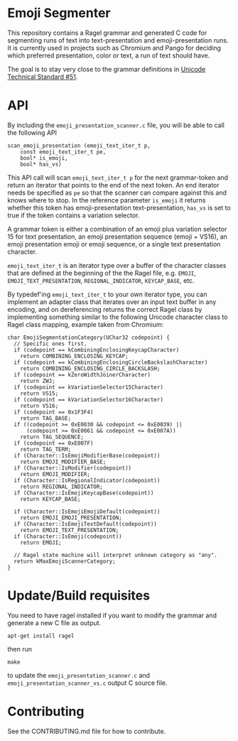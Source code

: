 Emoji Segmenter
===

This repository contains a Ragel grammar and generated C code for segmenting
runs of text into text-presentation and emoji-presentation runs. It is currently
used in projects such as Chromium and Pango for deciding which preferred
presentation, color or text, a run of text should have.

The goal is to stay very close to the grammar definitions in [Unicode Technical
Standard #51](http://www.unicode.org/reports/tr51/).

API
===

By including the `emoji_presentation_scanner.c` file, you will be able to call
the following API

```
scan_emoji_presentation (emoji_text_iter_t p,
    const emoji_text_iter_t pe,
    bool* is_emoji,
    bool* has_vs)
```

This API call will scan `emoji_text_iter_t p` for the next grammar-token and
return an iterator that points to the end of the next token. An end iterator
needs be specified as `pe` so that the scanner can compare against this and
knows where to stop. In the reference parameter `is_emoji` it returns whether
this token has emoji-presentation text-presentation, `has_vs` is set to true
if the token contains a variation selector.

A grammar token is either a combination of an emoji plus variation selector 15
for text presentation, an emoji presentation sequence (emoji + VS16), an emoji
presentation emoji or emoji sequence, or a single text presentation character.

`emoji_text_iter_t` is an iterator type over a buffer of the character classes
that are defined at the beginning of the the Ragel file, e.g. `EMOJI`,
`EMOJI_TEXT_PRESENTATION`, `REGIONAL_INDICATOR`, `KEYCAP_BASE`, etc.

By typedef'ing `emoji_text_iter_t` to your own iterator type, you can implement
an adapter class that iterates over an input text buffer in any encoding, and on
dereferencing returns the correct Ragel class by implementing something similar
to the following Unicode character class to Ragel class mapping, example taken
from Chromium:

```
char EmojiSegmentationCategory(UChar32 codepoint) {
  // Specific ones first.
  if (codepoint == kCombiningEnclosingKeycapCharacter)
    return COMBINING_ENCLOSING_KEYCAP;
  if (codepoint == kCombiningEnclosingCircleBackslashCharacter)
    return COMBINING_ENCLOSING_CIRCLE_BACKSLASH;
  if (codepoint == kZeroWidthJoinerCharacter)
    return ZWJ;
  if (codepoint == kVariationSelector15Character)
    return VS15;
  if (codepoint == kVariationSelector16Character)
    return VS16;
  if (codepoint == 0x1F3F4)
    return TAG_BASE;
  if ((codepoint >= 0xE0030 && codepoint <= 0xE0039) ||
      (codepoint >= 0xE0061 && codepoint <= 0xE007A))
    return TAG_SEQUENCE;
  if (codepoint == 0xE007F)
    return TAG_TERM;
  if (Character::IsEmojiModifierBase(codepoint))
    return EMOJI_MODIFIER_BASE;
  if (Character::IsModifier(codepoint))
    return EMOJI_MODIFIER;
  if (Character::IsRegionalIndicator(codepoint))
    return REGIONAL_INDICATOR;
  if (Character::IsEmojiKeycapBase(codepoint))
    return KEYCAP_BASE;

  if (Character::IsEmojiEmojiDefault(codepoint))
    return EMOJI_EMOJI_PRESENTATION;
  if (Character::IsEmojiTextDefault(codepoint))
    return EMOJI_TEXT_PRESENTATION;
  if (Character::IsEmoji(codepoint))
    return EMOJI;

  // Ragel state machine will interpret unknown category as "any".
  return kMaxEmojiScannerCategory;
}
```

Update/Build requisites
===

You need to have ragel installed if you want to modify the grammar and generate a new C file as output.

`apt-get install ragel`

then run

`make`

to update the `emoji_presentation_scanner.c` and `emoji_presentation_scanner_vs.c` output C source file.

Contributing
===

See the CONTRIBUTING.md file for how to contribute.
